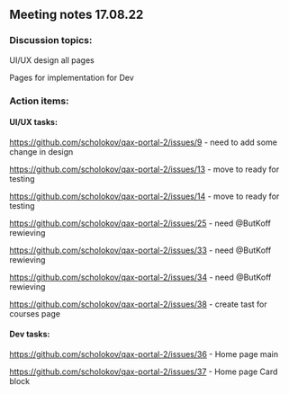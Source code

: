 ## Meeting notes 17.08.22

### Discussion topics: 

UI/UX design all pages 

Pages for implementation for Dev 

### Action items:  


#### UI/UX tasks:  

https://github.com/scholokov/qax-portal-2/issues/9 - need to add some change in design 

https://github.com/scholokov/qax-portal-2/issues/13 - move to ready for testing 

https://github.com/scholokov/qax-portal-2/issues/14 - move to ready for testing  

https://github.com/scholokov/qax-portal-2/issues/25 - need @ButKoff rewieving  

https://github.com/scholokov/qax-portal-2/issues/33 - need @ButKoff rewieving  

https://github.com/scholokov/qax-portal-2/issues/34 - need @ButKoff rewieving   

https://github.com/scholokov/qax-portal-2/issues/38 - create tast for courses page 

#### Dev tasks:  

https://github.com/scholokov/qax-portal-2/issues/36 - Home page main  

https://github.com/scholokov/qax-portal-2/issues/37 - Home page Card block  
